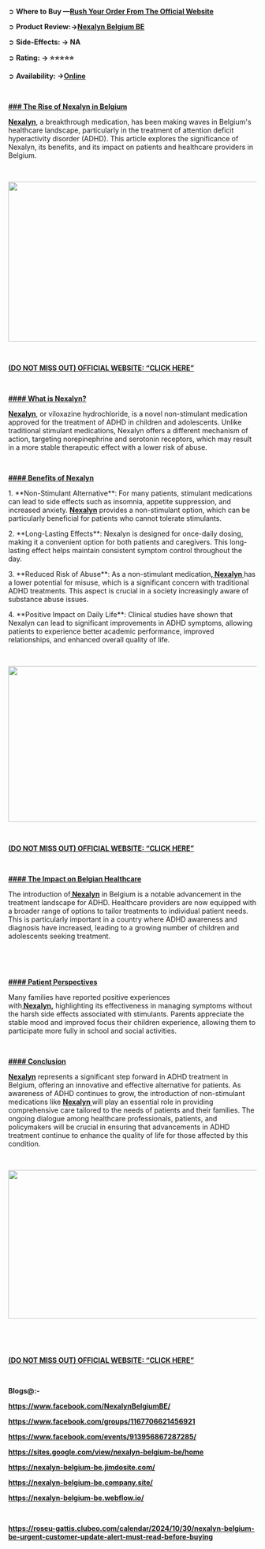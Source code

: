 <p>➲&nbsp;<strong>Where to Buy &mdash;</strong><a href="https://getdeal24x7.com/nexalyn-be-buy"><strong>Rush Your Order&nbsp;</strong><strong>F</strong><strong>rom The Official Website</strong></a></p>
<p align="justify">➲&nbsp;<strong>Product Review:</strong><strong>&rarr;<a href="https://getdeal24x7.com/nexalyn-be-buy">Nexalyn Belgium BE</a></strong></p>
<p>➲&nbsp;<strong>Side-Effects: &rarr; NA</strong></p>
<p>➲&nbsp;<strong>Rating: &rarr; ⭐⭐⭐⭐⭐</strong></p>
<p align="left">➲&nbsp;<strong>Availability: &rarr;</strong><strong><a href="https://getdeal24x7.com/nexalyn-be-buy">Online</a></strong></p>
<p align="left"><strong>&nbsp;</strong></p>
<p align="left"><strong><u>### The Rise of Nexalyn in Belgium</u></strong></p>
<p align="left"><a href="https://www.facebook.com/NexalynBelgiumBE/"><strong>Nexalyn</strong></a>, a breakthrough medication, has been making waves in Belgium's healthcare landscape, particularly in the treatment of attention deficit hyperactivity disorder (ADHD). This article explores the significance of Nexalyn, its benefits, and its impact on patients and healthcare providers in Belgium.</p>
<p align="left">&nbsp;</p>
<div class="separator"><a href="https://getdeal24x7.com/nexalyn-be-buy"><img src="https://blogger.googleusercontent.com/img/b/R29vZ2xl/AVvXsEgKuxUXzHqZwrnI1akYZYFkR78qLF7_Femw5rBBs7wVeXNJG84cspCIlk0U3LVgClGQ28SLvbm34VRuAS0metlgXzvdt_mZn6UYMdG6FRUGRyrhIK0ktgdPOA7Mf7Fgz5xv5GUkh1g_AvmvQHeSk3RMXrPoSAIjmHVXRcOGh2c_N7fhSPBDHQstr_xwY9I/w518-h324/36825873_web1_M1-CMV20240710-Nexalyn-Teaser-copy.jpg" alt="" width="518" height="324" border="0" data-original-height="800" data-original-width="1280" /></a></div>
<p>&nbsp;</p>
<p><a href="https://getdeal24x7.com/nexalyn-be-buy"><strong>(DO NOT MISS OUT) OFFICIAL WEBSITE: &ldquo;CLICK HERE&rdquo;</strong></a></p>
<div>&nbsp;</div>
<p align="left"><strong><u>#### What is Nexalyn?</u></strong></p>
<p align="left"><a href="https://www.facebook.com/groups/1167706621456921"><strong>Nexalyn</strong></a>, or viloxazine hydrochloride, is a novel non-stimulant medication approved for the treatment of ADHD in children and adolescents. Unlike traditional stimulant medications, Nexalyn offers a different mechanism of action, targeting norepinephrine and serotonin receptors, which may result in a more stable therapeutic effect with a lower risk of abuse.</p>
<div>&nbsp;</div>
<p align="left"><strong><u>#### Benefits of Nexalyn</u></strong></p>
<p align="left">1. **Non-Stimulant Alternative**: For many patients, stimulant medications can lead to side effects such as insomnia, appetite suppression, and increased anxiety.&nbsp;<a href="https://www.facebook.com/events/913956867287285/"><strong>Nexalyn</strong></a>&nbsp;provides a non-stimulant option, which can be particularly beneficial for patients who cannot tolerate stimulants.</p>
<p align="left">2. **Long-Lasting Effects**: Nexalyn is designed for once-daily dosing, making it a convenient option for both patients and caregivers. This long-lasting effect helps maintain consistent symptom control throughout the day.</p>
<p align="left">3. **Reduced Risk of Abuse**: As a non-stimulant medication<a href="https://sites.google.com/view/nexalyn-belgium-be/home"><strong>, Nexalyn&nbsp;</strong></a>has a lower potential for misuse, which is a significant concern with traditional ADHD treatments. This aspect is crucial in a society increasingly aware of substance abuse issues.</p>
<p align="left">4. **Positive Impact on Daily Life**: Clinical studies have shown that Nexalyn can lead to significant improvements in ADHD symptoms, allowing patients to experience better academic performance, improved relationships, and enhanced overall quality of life.</p>
<p align="left">&nbsp;</p>
<div class="separator"><a href="https://getdeal24x7.com/nexalyn-be-buy"><img src="https://blogger.googleusercontent.com/img/b/R29vZ2xl/AVvXsEjJZOluz-baQ2u0cAKJzWwoMXG1AO8hFVM3vEcxf49HRIUNhQ0rTZ-cnkuNjhQmA4rri9m0vHjZa5vjathdOADsbqh7fEw8XlS1Vdlq3mr8coqr8gSdJqaYUcW0LC5AADxTrXepFs77nwro-UzS8k8py1-Bz3g9mI_nM2d3GV0rj7KCrsuU0xeZQuXIT-Y/w547-h316/M2Q1PHKTBHJacTCtLr11VYXXXL4j3HpexhjNOf_P3YmryPKwJ94QGRtDb3Sbc6KY.jfif" alt="" width="547" height="316" border="0" data-original-height="986" data-original-width="1704" /></a></div>
<p>&nbsp;</p>
<p><a href="https://getdeal24x7.com/nexalyn-be-buy"><strong>(DO NOT MISS OUT) OFFICIAL WEBSITE: &ldquo;CLICK HERE&rdquo;</strong></a></p>
<div>&nbsp;</div>
<p align="left"><strong><u>#### The Impact on Belgian Healthcare</u></strong></p>
<p align="left">The introduction of<a href="https://nexalyn-belgium-be.jimdosite.com/"><strong>&nbsp;Nexalyn</strong></a>&nbsp;in Belgium is a notable advancement in the treatment landscape for ADHD. Healthcare providers are now equipped with a broader range of options to tailor treatments to individual patient needs. This is particularly important in a country where ADHD awareness and diagnosis have increased, leading to a growing number of children and adolescents seeking treatment.</p>
<p>&nbsp;</p>
<div>&nbsp;</div>
<p align="left"><strong><u>#### Patient Perspectives</u></strong></p>
<p align="left">Many families have reported positive experiences with<a href="https://nexalyn-belgium-be.company.site/"><strong>&nbsp;Nexalyn,</strong></a>&nbsp;highlighting its effectiveness in managing symptoms without the harsh side effects associated with stimulants. Parents appreciate the stable mood and improved focus their children experience, allowing them to participate more fully in school and social activities.</p>
<p align="left">&nbsp;</p>
<p align="left"><strong><u>#### Conclusion</u></strong></p>
<p align="left"><a href="https://nexalyn-belgium-be.webflow.io/"><strong>Nexalyn</strong></a>&nbsp;represents a significant step forward in ADHD treatment in Belgium, offering an innovative and effective alternative for patients. As awareness of ADHD continues to grow, the introduction of non-stimulant medications like&nbsp;<a href="https://roseu-gattis.clubeo.com/calendar/2024/10/30/nexalyn-belgium-be-urgent-customer-update-alert-must-read-before-buying"><strong>Nexalyn&nbsp;</strong></a>will play an essential role in providing comprehensive care tailored to the needs of patients and their families. The ongoing dialogue among healthcare professionals, patients, and policymakers will be crucial in ensuring that advancements in ADHD treatment continue to enhance the quality of life for those affected by this condition.</p>
<p align="left">&nbsp;</p>
<div class="separator"><a href="https://getdeal24x7.com/nexalyn-be-buy"><img src="https://blogger.googleusercontent.com/img/b/R29vZ2xl/AVvXsEiFN7eAURadaTzmrfG0Vw77dm95xQzsejxdPwt1wEopeWJI_B9WLS2cErVTzE_5MFIrmXsnpHGPWk9s2EUt77J_7Ar0gpwuESuYvma8wWfSN6QiQB3ldPAqlI0wlnSfeEZvcy0Owf-HoczClTwOwY2ElCg1zbGNE4L2r0nGy-KOtcGeqJf6P730y_4u00o/w570-h301/Nexalyn%20Testosterone%20Booster%20Israel.png" alt="" width="570" height="301" border="0" data-original-height="338" data-original-width="640" /></a></div>
<p>&nbsp;</p>
<p>&nbsp;</p>
<p><a href="https://getdeal24x7.com/nexalyn-be-buy"><strong>(DO NOT MISS OUT) OFFICIAL WEBSITE: &ldquo;CLICK HERE&rdquo;</strong></a></p>
<div>&nbsp;</div>
<p><strong>B</strong><strong>logs@:-</strong></p>
<p><strong><a href="https://www.facebook.com/NexalynBelgiumBE/">https://www.facebook.com/NexalynBelgiumBE/</a></strong></p>
<p><strong><a href="https://www.facebook.com/groups/1167706621456921">https://www.facebook.com/groups/1167706621456921</a></strong></p>
<p><strong><a href="https://www.facebook.com/events/913956867287285/">https://www.facebook.com/events/913956867287285/</a></strong></p>
<p><strong><a href="https://sites.google.com/view/nexalyn-belgium-be/home">https://sites.google.com/view/nexalyn-belgium-be/home</a></strong></p>
<p><strong><a href="https://nexalyn-belgium-be.jimdosite.com/">https://nexalyn-belgium-be.jimdosite.com/</a></strong></p>
<p><strong><a href="https://nexalyn-belgium-be.company.site/">https://nexalyn-belgium-be.company.site/</a></strong></p>
<p><strong><a href="https://nexalyn-belgium-be.webflow.io/">https://nexalyn-belgium-be.webflow.io/</a></strong></p>
<p align="left">&nbsp;</p>
<p><strong><a href="https://roseu-gattis.clubeo.com/calendar/2024/10/30/nexalyn-belgium-be-urgent-customer-update-alert-must-read-before-buying">https://roseu-gattis.clubeo.com/calendar/2024/10/30/nexalyn-belgium-be-urgent-customer-update-alert-must-read-before-buying</a></strong></p>
<p align="left">&nbsp;</p>
